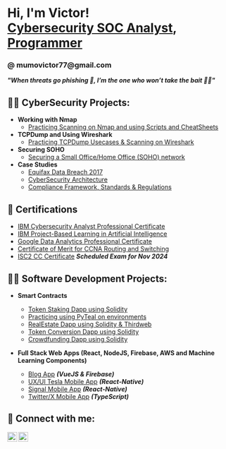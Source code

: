 <h1>Hi, I'm Victor! <br/>
  <a href="">Cybersecurity SOC Analyst</a>,
  <a href="https://github.com/Mumo01">Programmer</a>
  <h3>@ mumovictor77@gmail.com</br></h3>
  
  <b><i>"When threats go phishing 🎣, I’m the one who won’t take the bait 🙅‍♂️"</i></b>
  
<h2>👨‍💻 CyberSecurity Projects:</h2>

- <b>Working with Nmap</b>
  - [Practicing Scanning on Nmap and using Scripts and CheatSheets](https://github.com/Mumo01/Nmap_walkthrough)
- <b>TCPDump and Using Wireshark</b>
  - [Practicing TCPDump Usecases & Scanning on Wireshark](https://github.com/Mumo01/tcpdump)
- <b>Securing SOHO</b>
  - [Securing a Small Office/Home Office (SOHO) network](https://github.com/Mumo01/soho_network)
- <b>Case Studies</b>
  - [Equifax Data Breach 2017](https://github.com/Mumo01/equifax_casestudy)
  - [CyberSecurity Architecture](https://github.com/Mumo01/cs_architecture_casestudy)
  - [Compliance Framework, Standards & Regulations](https://github.com/Mumo01/compliance_casestudy/blob/main/README.md)
    
<h2>📝 Certifications</h2> 

- [IBM Cybersecurity Analyst Professional Certificate]()
- [IBM Project-Based Learning in Artificial Intelligence]()
- [Google Data Analytics Professional Certificate]()
- [Certificate of Merit for CCNA Routing and Switching]()
- [ISC2 CC Certificate]() <b><i>Scheduled Exam for Nov 2024</i></b>


<h2>👨‍💻 Software Development Projects:</h2>

- <b> Smart Contracts </b>
  - [Token Staking Dapp using Solidity](https://github.com/Mumo01/token_stacking_dapp.git)
  - [Practicing using PyTeal on environments](https://github.com/Mumo01/pyteal_playground.git)
  - [RealEstate Dapp using Solidity & Thirdweb](https://github.com/Mumo01/real-estate-solidity.git)
  - [Token Conversion Dapp using Solidity](https://github.com/Mumo01/cryptPrinceWeb3.git)
  - [Crowdfunding Dapp using Solidity](https://github.com/Mumo01/CrowdFunding.git)
    
- <b>Full Stack Web Apps (React, NodeJS, Firebase, AWS and Machine Learning Components)</b>
  - [Blog App](https://github.com/Mumo01/blogPrince) <b><i>(VueJS & Firebase)</b></i>
  - [UX/UI Tesla Mobile App](https://github.com/Mumo01/TeslaAppClone.git) <b><i>(React-Native)</i></b>
  - [Signal Mobile App](https://github.com/Mumo01/SignalClone.git) <b><i>(React-Native)</i></b>
  - [Twitter/X Mobile App](https://github.com/Mumo01/TwitterClone.git) <b><i>(TypeScript)</i></b>



<h2> 🤳 Connect with me:</h2>

[<img align="left" alt="MumoVictor | LinkedIn" width="22px" src="https://cdn.jsdelivr.net/npm/simple-icons@v3/icons/linkedin.svg" />][linkedin]
[<img align="left" alt="MumoVictor | Instagram" width="22px" src="https://cdn.jsdelivr.net/npm/simple-icons@v3/icons/instagram.svg" />][Instagram]

[instagram]: https://www.instagram.com//
[linkedin]: https://www.linkedin.com/in/victor-prince-mvp19//




<!--


Here are some ideas to get you started:

- 🔭 I’m currently working on ...
- 🌱 I’m currently learning ...
- 👯 I’m looking to collaborate on ...
- 🤔 I’m looking for help with ...
- 💬 Ask me about ...
- 📫 How to reach me: ...
- 😄 Pronouns: ...
- ⚡ Fun fact: ...
-->

